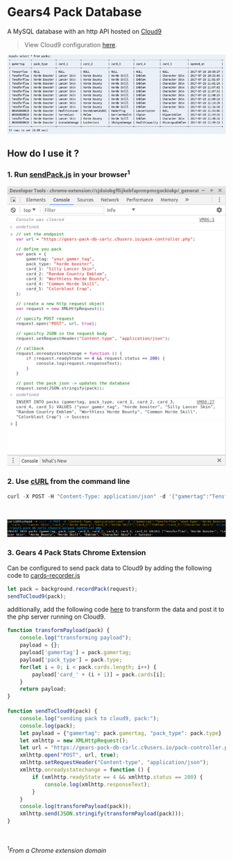 # Gears4 Pack Database
A MySQL database with an http API hosted on [Cloud9](https://c9.io/)
> View Cloud9 configuration [here](https://github.com/TheanosLearning/Gears4PackDB/blob/master/cloud9_config/config.md).

![demo](https://github.com/TheanosLearning/Gears4PackDB/raw/master/images/sql-demo.png)

## How do I use it ?

### 1. Run [sendPack.js](https://github.com/TheanosLearning/Gears4PackDB/blob/master/js/sendPack.js) in your browser<sup>1</sup>

![from-browser](https://github.com/TheanosLearning/Gears4PackDB/raw/master/images/db-browser.png)

### 2. Use [cURL](https://en.wikipedia.org/wiki/CURL) from the command line

```python
curl -X POST -H "Content-Type: application/json" -d '{"gamertag":"Tensforflow","pack_type":"Horde Booster","card_1":"Lancer Skin","card_2":"Horde Bounty","card_3":"Horde Skill","card_4":"Emblem","card_5":"Character Skin"}' https://gears-pack-db-carlc.c9users.io/pack-controller.php
```

</br>

![from-command-line](https://github.com/TheanosLearning/Gears4PackDB/raw/master/images/db-curl.png)

### 3. Gears 4 Pack Stats Chrome Extension

Can be configured to send pack data to Cloud9 by adding the following code to [cards-recorder.js](https://github.com/TheanosLearning/Gears4PackStats/blob/7cd5dda80426df5ed804a41aa796bb45d02f42d0/gears4-pack-stats/background/cards-recorder.js#L18)

```Javascript
let pack = background.recordPack(request);
sendToCloud9(pack);
```

additionally, add the following code [here](https://github.com/TheanosLearning/Gears4PackStats/blob/7cd5dda80426df5ed804a41aa796bb45d02f42d0/gears4-pack-stats/background/cards-recorder.js#L172) to transform the data and post it to the php server running on Cloud9.

```Javascript
function transformPayload(pack) {
    console.log("transforming payload");
    payload = {};
    payload['gamertag'] = pack.gamertag;
    payload['pack_type'] = pack.type;
    for(let i = 0; i < pack.cards.length; i++) {
        payload['card_' + (i + 1)] = pack.cards[i];
    }
    return payload;
}

function sendToCloud9(pack) {
    console.log("sending pack to cloud9, pack:");
    console.log(pack);
    let payload = {"gamertag": pack.gamertag, "pack_type": pack.type}
    let xmlhttp = new XMLHttpRequest();
    let url = "https://gears-pack-db-carlc.c9users.io/pack-controller.php";
    xmlhttp.open("POST", url, true);
    xmlhttp.setRequestHeader("Content-type", "application/json");
    xmlhttp.onreadystatechange = function () {
        if (xmlhttp.readyState == 4 && xmlhttp.status == 200) {
            console.log(xmlhttp.responseText);
        }
    }
    console.log(transformPayload(pack));
    xmlhttp.send(JSON.stringify(transformPayload(pack)));
}
```

</br>
</br>
<sup>1</sup><i>From a Chrome extension domain</i>
